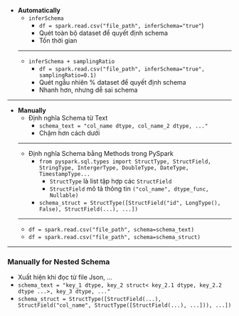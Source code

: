 - **Automatically**
	- `inferSchema`
		- `df = spark.read.csv("file_path", inferSchema="true"`)
		- Quét toàn bộ dataset để quyết định schema
		- Tốn thời gian
	---
	- `inferSchema + samplingRatio`
		- `df = spark.read.csv("file_path", inferSchema="true", samplingRatio=0.1)`
		- Quét ngẫu nhiên % dataset để quyết định schema
		- Nhanh hơn, nhưng dễ sai schema
---
- **Manually**
	- Định nghĩa Schema từ Text
		- `schema_text = "col_name dtype, col_name_2 dtype, ..."`
		- Chậm hơn cách dưới
	---
	- Định nghĩa Schema bằng Methods trong PySpark
		- `from pyspark.sql.types import StructType, StructField, StringType, IntergerType, DoubleType, DateType, TimestampType...`
			- `StructType` là list tập hợp các `StructField`
			- `StructField` mô tả thông tin `("col_name", dtype_func, Nullable)`
		- `schema_struct = StructType([StructField("id", LongType(), False), StructField(...), ...])`
	---
	- `df = spark.read.csv("file_path", schema=schema_text)`
	- `df = spark.read.csv("file_path", schema=schema_struct)`
---
 ### Manually for Nested Schema
 - Xuất hiện khi đọc từ file Json, ...
 - `schema_text = "key_1 dtype, key_2 struct< key_2.1 dtype, key_2.2 dtype ...>, key_3 dtype, ..."`
 - `schema_struct = StructType([StructField(...), StructField("col_name", StructType([StructField(...), ...])), ...])`

	
